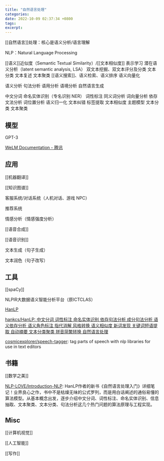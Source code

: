 ```yaml
---
title: "自然语言处理"
categories:
date: 2022-10-09 02:37:34 +0800
tags:
excerpt:
---
```


[[自然语言]]处理：核心是语义分析/语言理解

NLP：Natural Language Processing



[[语义]]近似度（Semantic Textual Similarity）/[[文本相似度]]
表示学习
潜在语义分析（latent semantic analysis, LSA）
双文本挖掘、双文本评分及分类
文本分类
文本复述
文本聚类
[[语义搜索]]、语义检索、语义排序
语义向量化

语义分析
句法分析
语用分析
语境分析
自然语言生成

中文分词
命名实体识别（专名识别 NER）
词性标注
同义词分析
词向量分析
依存文法分析
词位置分析
语义归一化
文本纠错
标签提取
文本相似度
主题模型
文本分类
文本聚类

## 模型

GPT-3

[WeLM Documentation - 腾讯](https://welm.weixin.qq.com/docs/)


## 应用


[[机器翻译]]

[[知识图谱]]

客服系统/对话系统（人机对话、游戏 NPC）

推荐系统

情感分析（情感强度分析）

[[语音合成]]

[[语音识别]]


文本生成（句子生成）

文本润色（句子改写）

## 工具

[[spaCy]]


NLPIR大数据语义智能分析平台（原ICTCLAS）

[HanLP](https://hanlp.hankcs.com/)

[hankcs/HanLP: 中文分词 词性标注 命名实体识别 依存句法分析 成分句法分析 语义依存分析 语义角色标注 指代消解 风格转换 语义相似度 新词发现 关键词短语提取 自动摘要 文本分类聚类 拼音简繁转换 自然语言处理](https://github.com/hankcs/HanLP)

[cosmicexplorer/speech-tagger](https://github.com/cosmicexplorer/speech-tagger): tag parts of speech with nlp libraries for use in text editors

## 书籍

[[数学之美]]

[NLP-LOVE/Introduction-NLP](https://github.com/NLP-LOVE/Introduction-NLP): HanLP作者的新书《自然语言处理入门》详细笔记！业界良心之作，书中不是枯燥无味的公式罗列，而是用白话阐述的通俗易懂的算法模型。从基本概念出发，逐步介绍中文分词、词性标注、命名实体识别、信息抽取、文本聚类、文本分类、句法分析这几个热门问题的算法原理与工程实现。


## Misc

[[计算机视觉]]

[[人工智能]]

[[写作]]

